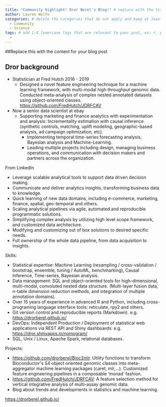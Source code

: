 ```yaml
---
title: "Community highlight! Dror Berel's Blog!" # replace with the title of your post, a short catchy description to entice readers
author: Lauren Wolfe
categories: # delete the categories that do not apply and keep at least one
  - Community
  - Science
tags: # add 1-4 lowercase tags that are relevant to your post, ex: r, python, genomics, workflows
  - 
---
```

##Replace this with the content for your blog post

## Dror background

- Statistician at Fred Hutch 2016 - 2019
  - Designed a novel feature engineering technique for a machine learning framework, with multi-modal high throughput genomic data. Conducted meta-analysis of complex nested annotated datasets using object-oriented classes. https://github.com/FredHutch/JDRFCAV
- Now a senior data scientist at ebay
  - Supporting marketing and finance analytics with experimentation and analysis: Incrementality estimation with causal inference (synthetic controls, matching, uplift modeling, geographic-based analysis, ad campaign optimization, etc).
    - Implementing temporal time-series forecasting analysis, Bayesian analysis and Machine-Learning.
    - Leading multiple projects including design, managing business operations, and communication with decision makers and partners across the organization.
    
From LinkedIn

- Leverage scalable analytical tools to support data driven decision making.
- Communicate and deliver analytics insights, transforming business data to knowledge.
- Quick learning of new data domains, including e-commerce, marketing, finance, spatial, geo-temporal and others.
- Scaling analytical pipelines via agile, automated and reproducible programmatic solutions.
- Simplifying complex analysis by utilizing high level scope framework, and customized data architecture.
- Modifying and customizing out of box solutions to desired specific needs.
- Full ownership of the whole data pipeline, from data acquisition to insights.

Skills:
- Statistical expertise: Machine Learning (resampling / cross-validation / bootstrap, ensemble, tuning / AutoML, benchmarking), Causal Inference, Time-series, Bayesian analysis.
- Data management: SQL and object-oriented tools for high-dimensional, multi-modal, convoluted nested data structure. (Multi-layer fusion data, n-table dimension reduction methods, and integration of multiple annotation domains).
- Over 15 years of experience in advanced R and Python, including cross-programing language interface tools: reticulate, rpy2 and others.
- Git version control and reproducible reports (Markdown). e.g. https://drorberel.github.io/
- DevOps: Independent Production / Deployment of statistical web applications via REST API and Shiny dashboards: e.g. https://dror.shinyapps.io/nomogram/
- SQL, Unix / Linux, Apache Spark, relational databases.

Projects:
- https://github.com/drorberel/Bioc2mlr. Utility functions to transform Bioconductor's S4 object oriented genomic classes into meta-aggregator machine learning packages (caret, mlr,…). Customized feature engineering pipelines in a composable ‘monad’ fashion.
- https://github.com/FredHutch/JDRFCAV: A feature selection method for vertical integrative analysis of multi-assay genomic data.
- Blog about trends and developments in statistics and machine learning.

https://drorberel.github.io/ 
